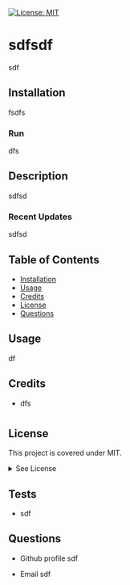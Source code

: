 
  [![License: MIT](https://img.shields.io/badge/License-MIT-yellow.svg)](https://opensource.org/licenses/MIT)
#  sdfsdf
sdf

## Installation
fsdfs
  ### Run
 dfs



 ## Description
 sdfsd

  ### Recent Updates
 sdfsd 

 ## Table of Contents
 - [Installation](#howToInstall)
 - [Usage](#usage)
 - [Credits](#credits)
 - [License](#license)
 - [Questions](#questions)



 ## Usage
 df
    
   

 ## Credits
- dfs

#

  ## License
  This project is covered under MIT.
  <details>
    <summary>
      See License
    </summary> 
  
  ```
  Copyright <sdfsdf> <sdfsdf>
  Permission is hereby granted, free of charge, to any person obtaining a copy of this software and associated documentation files (the "Software"), to deal in the Software without restriction, including without limitation the rights to use, copy, modify, merge, publish, distribute, sublicense, and/or sell copies of the Software, and to permit persons to whom the Software is furnished to do so, subject to the following conditions:
  The above copyright notice and this permission notice shall be included in all copies or substantial portions of the Software.
  
  THE SOFTWARE IS PROVIDED "AS IS", WITHOUT WARRANTY OF ANY KIND, EXPRESS OR IMPLIED, INCLUDING BUT NOT LIMITED TO THE WARRANTIES OF MERCHANTABILITY, FITNESS FOR A PARTICULAR PURPOSE AND NONINFRINGEMENT. IN NO EVENT SHALL THE AUTHORS OR COPYRIGHT HOLDERS BE LIABLE FOR ANY CLAIM, DAMAGES OR OTHER LIABILITY, WHETHER IN AN ACTION OF CONTRACT, TORT OR OTHERWISE, ARISING FROM, OUT OF OR IN CONNECTION WITH THE SOFTWARE OR THE USE OR OTHER DEALINGS IN THE SOFTWARE.
  ```
  </details>
  


 ## Tests

 - sdf

 ## Questions

 - Github profile
  sdf

  - Email
  sdf
  
